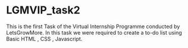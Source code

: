 # LGMVIP_task2
This is the first Task of the Virtual Internship Programme conducted by LetsGrowMore. In this task we were required to create a to-do list using Basic HTML , CSS , Javascript.
